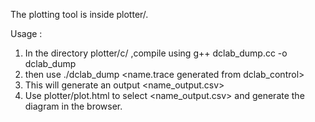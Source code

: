 The plotting tool is inside plotter/.

Usage :

1. In the directory plotter/c/ ,compile using g++ dclab_dump.cc -o dclab_dump
2. then use ./dclab_dump <name.trace generated from dclab_control>
3. This will generate an output <name_output.csv>
4. Use plotter/plot.html to select <name_output.csv> and generate the diagram in the browser.
